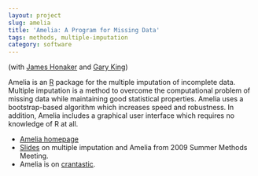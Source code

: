 ```yaml
---
layout: project
slug: amelia
title: 'Amelia: A Program for Missing Data'
tags: methods, multiple-imputation
category: software
---
```


(with [James Honaker][] and [Gary King][])

Amelia is an [R][] package for the multiple imputation of incomplete
data. Multiple imputation is a method to overcome the computational
problem of missing data while maintaining good statistical
properties. Amelia uses a bootstrap-based algorithm which increases
speed and robustness. In addition, Amelia includes a graphical user
interface which requires no knowledge of R at all.


* [Amelia homepage][home]
* [Slides][] on multiple imputation and Amelia from 2009 Summer Methods Meeting.
* Amelia is on [crantastic][].

[James Honaker]: http://polisci.la.psu.edu/facultybios/Honaker.html
[Gary King]: http://gking.harvard.edu
[R]: http://www.r-project.org
[home]: http://gking.harvard.edu/amelia
[Slides]: /files/papers/amelia-polmeth.pdf
[crantastic]: http://crantastic.org/packages/Amelia
